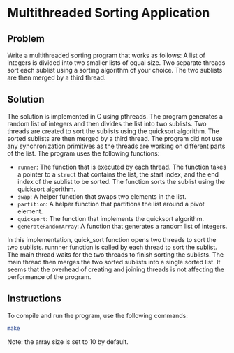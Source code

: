 
# Multithreaded Sorting Application
## Problem

Write a multithreaded sorting program that works as follows: A list of integers is divided into two smaller lists of equal size. Two separate threads sort each sublist using a sorting algorithm of your choice. The two sublists are then merged by a third thread.

## Solution
The solution is implemented in C using pthreads. The program generates a random list of integers and then divides the list into two sublists. Two threads are created to sort the sublists using the quicksort algorithm. The sorted sublists are then merged by a third thread. The program did not use any synchronization primitives as the threads are working on different parts of the list. The program uses the following functions:

- `runner`: The function that is executed by each thread. The function takes a pointer to a `struct` that contains the list, the start index, and the end index of the sublist to be sorted. The function sorts the sublist using the quicksort algorithm.
- `swap`: A helper function that swaps two elements in the list.
- `partition`: A helper function that partitions the list around a pivot element.
- `quicksort`: The function that implements the quicksort algorithm.
- `generateRandomArray`: A function that generates a random list of integers.

In this implementation, quick_sort function opens two threads to sort the two sublists. runnner function is called by each thread to sort the sublist. The main thread waits for the two threads to finish sorting the sublists. The main thread then merges the two sorted sublists into a single sorted list. It seems that the overhead of creating and joining threads is not affecting the performance of the program. 

## Instructions

To compile and run the program, use the following commands:

```bash
make
```

Note: the array size is set to 10 by default. 

